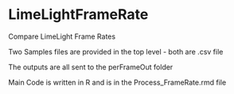 # LimeLightFrameRate
Compare LimeLight Frame Rates

Two Samples files are provided in the top level - both are .csv file

The outputs are all sent to the perFrameOut folder

Main Code is written in R and is in the Process_FrameRate.rmd file

